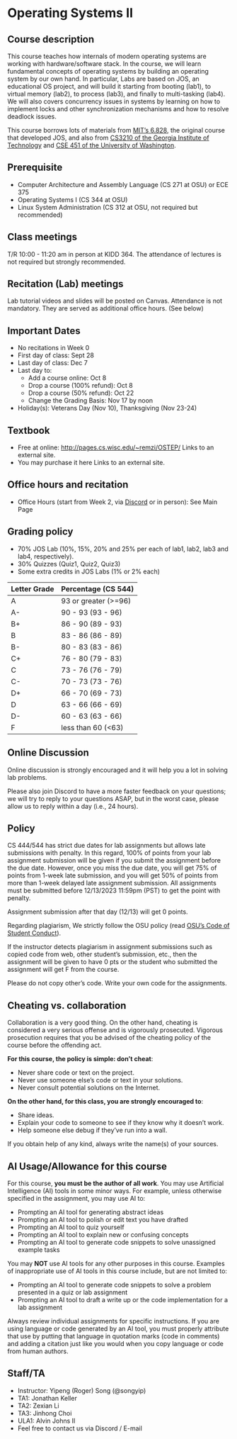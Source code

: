 # Operating Systems II
## Course description
This course teaches how internals of modern operating systems are working with hardware/software stack. In the course, we will learn fundamental concepts of operating systems by building an operating system by our own hand. In particular, Labs are based on JOS, an educational OS project, and will build it starting from booting (lab1), to virtual memory (lab2), to process (lab3), and finally to multi-tasking (lab4). We will also covers concurrency issues in systems by learning on how to implement locks and other synchronization mechanisms and how to resolve deadlock issues.

This course borrows lots of materials from [MIT’s 6.828](https://pdos.csail.mit.edu/6.828/2018/overview.html), the original course that developed JOS, and also from [CS3210 of the Georgia Institute of Technology](https://tc.gts3.org/cs3210/2016/spring/index.html) and [CSE 451 of the University of Washington](https://courses.cs.washington.edu/courses/cse451/18au/).

## Prerequisite
- Computer Architecture and Assembly Language (CS 271 at OSU) or ECE 375
- Operating Systems I (CS 344 at OSU)
- Linux System Administration (CS 312 at OSU, not required but recommended)

## Class meetings
T/R 10:00 - 11:20 am in person at KIDD 364. The attendance of lectures is not required but strongly recommended. 

## Recitation (Lab) meetings
Lab tutorial videos and slides will be posted on Canvas. Attendance is not mandatory. They are served as additional office hours. (See below)

## Important Dates
- No recitations in Week 0
- First day of class: Sept 28
- Last day of class: Dec 7
- Last day to: 
  - Add a course online: Oct 8
  - Drop a course (100% refund): Oct 8
  - Drop a course (50% refund): Oct 22
  - Change the Grading Basis: Nov 17 by noon
- Holiday(s): Veterans Day (Nov 10), Thanksgiving (Nov 23-24)                

## Textbook
- Free at online: http://pages.cs.wisc.edu/~remzi/OSTEP/ Links to an external site.
- You may purchase it here Links to an external site.

## Office hours and recitation
- Office Hours (start from Week 2, via [Discord](https://discord.gg/BJJTaWBHE) or in person): See Main Page

## Grading policy
- 70% JOS Lab (10%, 15%, 20% and 25% per each of lab1, lab2, lab3 and lab4, respectively).
- 30% Quizzes (Quiz1, Quiz2, Quiz3)
- Some extra credits in JOS Labs (1% or 2% each)

Letter Grade | Percentage (CS 544)
---|---
A | 93 or greater (>=96)
A- | 90 - 93 (93 - 96)
B+ | 86 - 90 (89 - 93)
B | 83 - 86 (86 - 89)
B- | 80 - 83 (83 - 86)
C+ | 76 - 80 (79 - 83) 
C | 73 - 76 (76 - 79)
C- | 70 - 73 (73 - 76) 
D+ | 66 - 70 (69 - 73)
D | 63 - 66 (66 - 69)
D- | 60 - 63 (63 - 66)
F | less than 60 (<63)

## Online Discussion
Online discussion is strongly encouraged and it will help you a lot in solving lab problems.

Please also join Discord to have a more faster feedback on your questions; we will try to reply to your questions ASAP, but in the worst case, please allow us to reply within a day (i.e., 24 hours).

## Policy
CS 444/544 has strict due dates for lab assignments but allows late submissions with penalty. In this regard, 100% of points from your lab assignment submission will be given if you submit the assignment before the due date. However, once you miss the due date, you will get 75% of points from 1-week late submission, and you will get 50% of points from more than 1-week delayed late assignment submission. All assignments must be submitted before 12/13/2023 11:59pm (PST) to get the point with penalty.

Assignment submission after that day (12/13) will get 0 points.

Regarding plagiarism, We strictly follow the OSU policy (read [OSU’s Code of Student Conduct](http://studentlife.oregonstate.edu/studentconduct/offenses-0)).

If the instructor detects plagiarism in assignment submissions such as copied code from web, other student’s submission, etc., then the assignment will be given to have 0 pts or the student who submitted the assignment will get F from the course.

Please do not copy other’s code. Write your own code for the assignments.

## Cheating vs. collaboration
Collaboration is a very good thing. On the other hand, cheating is considered a very serious offense and is vigorously prosecuted. Vigorous prosecution requires that you be advised of the cheating policy of the course before the offending act.

**For this course, the policy is simple: don’t cheat**:
- Never share code or text on the project.
- Never use someone else’s code or text in your solutions.
- Never consult potential solutions on the Internet.

**On the other hand, for this class, you are strongly encouraged to**:
- Share ideas.
- Explain your code to someone to see if they know why it doesn’t work.
- Help someone else debug if they’ve run into a wall.

If you obtain help of any kind, always write the name(s) of your sources.

## AI Usage/Allowance for this course
For this course, **you must be the author of all work**. You may use Artificial Intelligence (AI) tools in some minor ways. For example, unless otherwise specified in the assignment, you may use AI to:
- Prompting an AI tool for generating abstract ideas
- Prompting an AI tool to polish or edit text you have drafted
- Prompting an AI tool to quiz yourself 
- Prompting an AI tool to explain new or confusing concepts
- Prompting an AI tool to generate code snippets to solve unassigned example tasks

You may **NOT** use AI tools for any other purposes in this course. Examples of inappropriate use of AI tools in this course include, but are not limited to:
- Prompting an AI tool to generate code snippets to solve a problem presented in a quiz or lab assignment
- Prompting an AI tool to draft a write up or the code implementation for a lab assignment

Always review individual assignments for specific instructions. If you are using language or code generated by an AI tool, you must properly attribute that use by putting that language in quotation marks (code in comments) and adding a citation just like you would when you copy language or code from human authors.

## Staff/TA
- Instructor: Yipeng (Roger) Song (@songyip)
- TA1: Jonathan Keller
- TA2: Zexian Li
- TA3: Jinhong Choi
- ULA1: Alvin Johns II
- Feel free to contact us via Discord / E-mail
